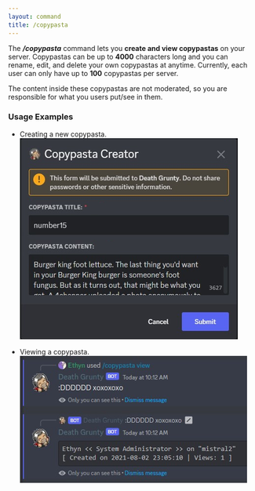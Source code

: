 ```yaml
---
layout: command
title: /copypasta 
---
```


The ***/copypasta*** command lets you **create and view copypastas** on your server. Copypastas can be up to **4000** characters long and you can rename, edit, and delete your own copypastas at anytime. Currently, each user can only have up to **100** copypastas per server.

The content inside these copypastas are not moderated, so you are responsible for what you users put/see in them.

### Usage Examples

- Creating a new copypasta.
![Creating a new copypasta.](../images/examples/copypasta-new.jpg)

- Viewing a copypasta.
![Viewing a copypasta.](../images/examples/copypasta-view.jpg)
